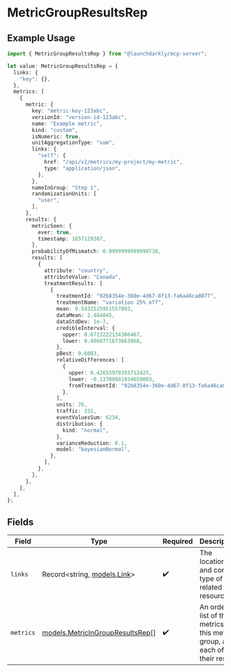 # MetricGroupResultsRep

## Example Usage

```typescript
import { MetricGroupResultsRep } from "@launchdarkly/mcp-server";

let value: MetricGroupResultsRep = {
  links: {
    "key": {},
  },
  metrics: [
    {
      metric: {
        key: "metric-key-123abc",
        versionId: "version-id-123abc",
        name: "Example metric",
        kind: "custom",
        isNumeric: true,
        unitAggregationType: "sum",
        links: {
          "self": {
            href: "/api/v2/metrics/my-project/my-metric",
            type: "application/json",
          },
        },
        nameInGroup: "Step 1",
        randomizationUnits: [
          "user",
        ],
      },
      results: {
        metricSeen: {
          ever: true,
          timestamp: 1657129307,
        },
        probabilityOfMismatch: 0.9999999999999738,
        results: [
          {
            attribute: "country",
            attributeValue: "Canada",
            treatmentResults: [
              {
                treatmentId: "92b8354e-360e-4d67-8f13-fa6a46ca8077",
                treatmentName: "variation 25% off",
                mean: 0.5432525951557093,
                dataMean: 2.464845,
                dataStdDev: 1e-7,
                credibleInterval: {
                  upper: 0.6713222134386467,
                  lower: 0.4060771673663068,
                },
                pBest: 0.6083,
                relativeDifferences: [
                  {
                    upper: 0.42655970355712425,
                    lower: -0.13708601934659803,
                    fromTreatmentId: "92b8354e-360e-4d67-8f13-fa6a46ca8077",
                  },
                ],
                units: 76,
                traffic: 332,
                eventValuesSum: 6234,
                distribution: {
                  kind: "normal",
                },
                varianceReduction: 0.1,
                model: "bayesianNormal",
              },
            ],
          },
        ],
      },
    },
  ],
};
```

## Fields

| Field                                                                          | Type                                                                           | Required                                                                       | Description                                                                    |
| ------------------------------------------------------------------------------ | ------------------------------------------------------------------------------ | ------------------------------------------------------------------------------ | ------------------------------------------------------------------------------ |
| `links`                                                                        | Record<string, [models.Link](../models/link.md)>                               | :heavy_check_mark:                                                             | The location and content type of related resources                             |
| `metrics`                                                                      | [models.MetricInGroupResultsRep](../models/metricingroupresultsrep.md)[]       | :heavy_check_mark:                                                             | An ordered list of the metrics in this metric group, and each of their results |